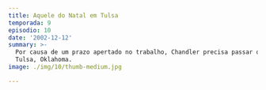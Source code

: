 ```yaml
---
title: Aquele do Natal em Tulsa
temporada: 9
episodio: 10
date: '2002-12-12'
summary: >-
  Por causa de um prazo apertado no trabalho, Chandler precisa passar o Natal em
  Tulsa, Oklahoma.
image: ./img/10/thumb-medium.jpg

---
```

